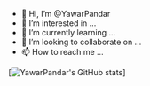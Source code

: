 - 👋 Hi, I’m @YawarPandar
- 👀 I’m interested in ...
- 🌱 I’m currently learning ...
- 💞️ I’m looking to collaborate on ...
- 📫 How to reach me ...

[![YawarPandar's GitHub stats](https://github-readme-stats.vercel.app/api?username=yawarpandar)]

<!---
YawarPandar/YawarPandar is a ✨ special ✨ repository because its `README.md` (this file) appears on your GitHub profile.
You can click the Preview link to take a look at your changes.
--->

